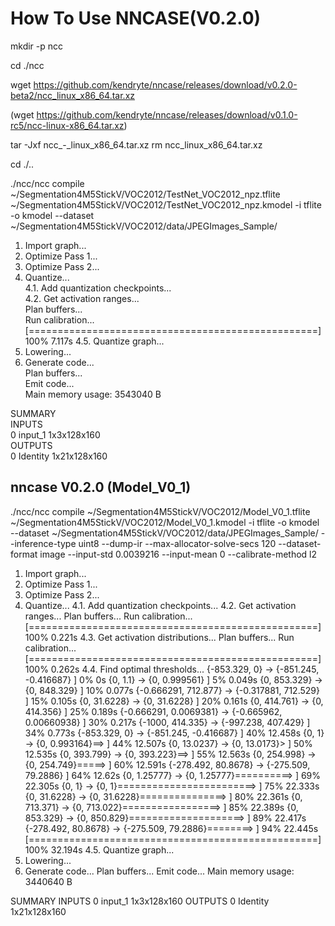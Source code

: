 # How To Use NNCASE(V0.2.0)

mkdir -p ncc

cd ./ncc

wget https://github.com/kendryte/nncase/releases/download/v0.2.0-beta2/ncc_linux_x86_64.tar.xz

(wget https://github.com/kendryte/nncase/releases/download/v0.1.0-rc5/ncc-linux-x86_64.tar.xz)

tar -Jxf ncc_-_linux_x86_64.tar.xz
rm ncc_linux_x86_64.tar.xz

cd ./..

./ncc/ncc compile ~/Segmentation4M5StickV/VOC2012/TestNet_VOC2012_npz.tflite ~/Segmentation4M5StickV/VOC2012/TestNet_VOC2012_npz.kmodel -i tflite -o kmodel --dataset ~/Segmentation4M5StickV/VOC2012/data/JPEGImages_Sample/


  1. Import graph...  
  2. Optimize Pass 1...  
  3. Optimize Pass 2...  
  4. Quantize...  
    4.1. Add quantization checkpoints...  
    4.2. Get activation ranges...  
    Plan buffers...  
    Run calibration...  
    [==================================================] 100% 7.117s
    4.5. Quantize graph...  
  5. Lowering...  
  6. Generate code...  
    Plan buffers...  
    Emit code...  
  Main memory usage: 3543040 B  

  SUMMARY  
  INPUTS  
  0	input_1	1x3x128x160  
  OUTPUTS  
  0	Identity	1x21x128x160  

## nncase V0.2.0 (Model_V0_1)  

./ncc/ncc compile ~/Segmentation4M5StickV/VOC2012/Model_V0_1.tflite ~/Segmentation4M5StickV/VOC2012/Model_V0_1.kmodel -i tflite -o kmodel --dataset ~/Segmentation4M5StickV/VOC2012/data/JPEGImages_Sample/ --inference-type uint8 --dump-ir --max-allocator-solve-secs 120 --dataset-format image --input-std 0.0039216 --input-mean 0 --calibrate-method l2

1. Import graph...
2. Optimize Pass 1...
3. Optimize Pass 2...
4. Quantize...
  4.1. Add quantization checkpoints...
  4.2. Get activation ranges...
  Plan buffers...
  Run calibration...
  [==================================================] 100% 0.221s
  4.3. Get activation distributions...
  Plan buffers...
  Run calibration...
  [==================================================] 100% 0.262s
  4.4. Find optimal thresholds...
{-853.329, 0} -> {-851.245, -0.416687}               ] 0% 0s
{0, 1.1} -> {0, 0.999561}                            ] 5% 0.049s
{0, 853.329} -> {0, 848.329}                         ] 10% 0.077s
{-0.666291, 712.877} -> {-0.317881, 712.529}         ] 15% 0.105s
{0, 31.6228} -> {0, 31.6228}                         ] 20% 0.161s
{0, 414.761} -> {0, 414.356}                         ] 25% 0.189s
{-0.666291, 0.0069381} -> {-0.665962, 0.00660938}    ] 30% 0.217s
{-1000, 414.335} -> {-997.238, 407.429}              ] 34% 0.773s
{-853.329, 0} -> {-851.245, -0.416687}               ] 40% 12.458s
{0, 1} -> {0, 0.993164}==>                           ] 44% 12.507s
{0, 13.0237} -> {0, 13.0173}>                        ] 50% 12.535s
{0, 393.799} -> {0, 393.223}==>                      ] 55% 12.563s
{0, 254.998} -> {0, 254.749}=====>                   ] 60% 12.591s
{-278.492, 80.8678} -> {-275.509, 79.2886}           ] 64% 12.62s
{0, 1.25777} -> {0, 1.25777}==========>              ] 69% 22.305s
{0, 1} -> {0, 1}========================>            ] 75% 22.333s
{0, 31.6228} -> {0, 31.6228}===============>         ] 80% 22.361s
{0, 713.371} -> {0, 713.022}=================>       ] 85% 22.389s
{0, 853.329} -> {0, 850.829}====================>    ] 89% 22.417s
{-278.492, 80.8678} -> {-275.509, 79.2886}========>  ] 94% 22.445s
  [==================================================] 100% 32.194s
  4.5. Quantize graph...
5. Lowering...
6. Generate code...
  Plan buffers...
  Emit code...
Main memory usage: 3440640 B

SUMMARY
INPUTS
0	input_1	1x3x128x160
OUTPUTS
0	Identity	1x21x128x160
